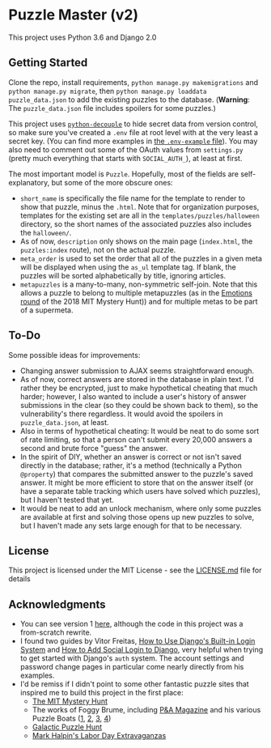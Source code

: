 # Puzzle Master (v2)

This project uses Python 3.6 and Django 2.0

## Getting Started

Clone the repo, install requirements, `python manage.py makemigrations` and `python manage.py migrate`, then `python manage.py loaddata puzzle_data.json` to add the existing puzzles to the database.  (**Warning**: The `puzzle_data.json` file includes spoilers for some puzzles.)

This project uses [`python-decouple`](https://pypi.python.org/pypi/python-decouple) to hide secret data from version control, so make sure you've created a `.env` file at root level with at the very least a secret key.  (You can find more examples in [the `.env-example` file](.env-example)).  You may also need to comment out some of the OAuth values from `settings.py` (pretty much everything that starts with `SOCIAL_AUTH_`), at least at first.

The most important model is `Puzzle`.  Hopefully, most of the fields are self-explanatory, but some of the more obscure ones:
* `short_name` is specifically the file name for the template to render to show that puzzle, minus the `.html`.  Note that for organization purposes, templates for the existing set are all in the `templates/puzzles/halloween` directory, so the short names of the associated puzzles also includes the `halloween/`.
* As of now, `description` only shows on the main page (`index.html`, the `puzzles:index` route), not on the actual puzzle.
* `meta_order` is used to set the order that all of the puzzles in a given meta will be displayed when using the `as_ul` template tag.  If blank, the puzzles will be sorted alphabetically by title, ignoring articles.
* `metapuzzles` is a many-to-many, non-symmetric self-join.  Note that this allows a puzzle to belong to multiple metapuzzles (as in the [Emotions round](http://www.mit.edu/~puzzle/2018/full/island/index.html) of the 2018 MIT Mystery Hunt)) and for multiple metas to be part of a supermeta.

## To-Do

Some possible ideas for improvements:

* Changing answer submission to AJAX seems straightforward enough.
* As of now, correct answers are stored in the database in plain text.  I'd rather they be encrypted, just to make hypothetical cheating that much harder; however, I also wanted to include a user's history of answer submissions in the clear (so they could be shown back to them), so the vulnerability's there regardless.  It would avoid the spoilers in `puzzle_data.json`, at least.
* Also in terms of hypothetical cheating: It would be neat to do some sort of rate limiting, so that a person can't submit every 20,000 answers a second and brute force "guess" the answer.
* In the spirit of DIY, whether an answer is correct or not isn't saved directly in the database; rather, it's a method (technically a Python `@property`) that compares the submitted answer to the puzzle's saved answer.  It might be more efficient to store that on the answer itself (or have a separate table tracking which users have solved which puzzles), but I haven't tested that yet.
* It would be neat to add an unlock mechanism, where only some puzzles are available at first and solving those opens up new puzzles to solve, but I haven't made any sets large enough for that to be necessary.

## License

This project is licensed under the MIT License - see the [LICENSE.md](LICENSE.md) file for details

## Acknowledgments

* You can see version 1 [here](https://github.com/madjaqk/puzzle_master), although the code in this project was a from-scratch rewrite.
* I found two guides by Vitor Freitas, [How to Use Django's Built-in Login System](https://simpleisbetterthancomplex.com/tutorial/2016/06/27/how-to-use-djangos-built-in-login-system.html) and [How to Add Social Login to Django](https://simpleisbetterthancomplex.com/tutorial/2016/10/24/how-to-add-social-login-to-django.html), very helpful when trying to get started with Django's `auth` system.  The account settings and password change pages in particular come nearly directly from his examples.
* I'd be remiss if I didn't point to some other fantastic puzzle sites that inspired me to build this project in the first place:
  * [The MIT Mystery Hunt](http://www.mit.edu/~puzzle/)
  * The works of Foggy Brume, including [P&A Magazine](http://www.pandamagazine.com/) and his various Puzzle Boats ([1](http://www.pandamagazine.com/island/index.html), [2](http://www.pandamagazine.com/island2/index.php), [3](http://www.pandamagazine.com/island3/index.php), [4](http://www.pandamagazine.com/island4/index.php))
  * [Galactic Puzzle Hunt](https://galacticpuzzlehunt.com/)
  * [Mark Halpin's Labor Day Extravaganzas](http://www.markhalpin.com/puzzles/puzzles.html)